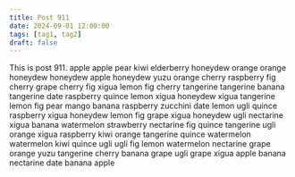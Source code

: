 ```yaml
---
title: Post 911
date: 2024-09-01 12:00:00
tags: [tag1, tag2]
draft: false
---
```

This is post 911.
apple
apple
pear
kiwi
elderberry
honeydew
orange
orange
honeydew
honeydew
apple
honeydew
yuzu
orange
cherry
raspberry
fig
cherry
grape
cherry
fig
xigua
lemon
fig
cherry
tangerine
tangerine
banana
tangerine
date
raspberry
quince
lemon
xigua
honeydew
xigua
tangerine
lemon
fig
pear
mango
banana
raspberry
zucchini
date
lemon
ugli
quince
raspberry
xigua
honeydew
lemon
fig
grape
xigua
honeydew
ugli
nectarine
xigua
banana
watermelon
strawberry
nectarine
fig
quince
tangerine
ugli
orange
xigua
raspberry
kiwi
orange
tangerine
quince
watermelon
watermelon
kiwi
quince
ugli
ugli
fig
lemon
watermelon
nectarine
grape
orange
yuzu
tangerine
cherry
banana
grape
ugli
grape
xigua
apple
banana
nectarine
date
banana
apple

